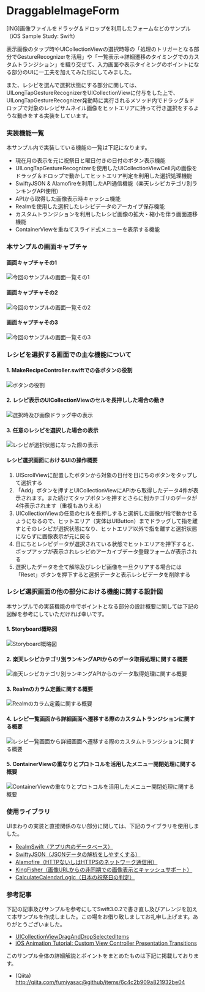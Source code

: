 # DraggableImageForm
[ING]画像ファイルをドラッグ＆ドロップを利用したフォームなどのサンプル（iOS Sample Study: Swift）

表示画像のタップ時やUICollectionViewの選択時等の「処理のトリガーとなる部分でGestureRecognizerを活用」や「一覧表示→詳細遷移のタイミングでのカスタムトランジション」を織り交ぜて、入力画面や表示タイミングのポイントになる部分のUIに一工夫を加えてみた形にしてみました。

また、レシピを選んで選択状態にする部分に関しては、UILongTapGestureRecognizerをUICollectionViewに付与をした上で、UILongTapGestureRecognizer発動時に実行されるメソッド内でドラッグ＆ドロップで対象のレシピサムネイル画像をヒットエリアに持って行き選択をするような動きをする実装をしています。

### 実装機能一覧

本サンプル内で実装している機能の一覧は下記になります。

+ 現在月の表示を元に祝祭日と曜日付きの日付のボタン表示機能
+ UILongTapGestureRecognizerを使用したUICollectionViewCell内の画像をドラッグ＆ドロップで動かしてヒットエリア判定を利用した選択処理機能
+ SwiftyJSON & Alamofireを利用したAPI通信機能（楽天レシピカテゴリ別ランキングAPI使用）
+ APIから取得した画像表示時キャッシュ機能
+ Realmを使用した選択したレシピデータのアーカイブ保存機能
+ カスタムトランジションを利用したレシピ画像の拡大・縮小を伴う画面遷移機能
+ ContainerViewを重ねてスライド式メニューを表示する機能

### 本サンプルの画面キャプチャ

#### 画面キャプチャその1

![今回のサンプルの画面一覧その1](https://qiita-image-store.s3.amazonaws.com/0/17400/79cdeae5-4d1c-3b72-407a-9e9fbdd26926.jpeg)

#### 画面キャプチャその2

![今回のサンプルの画面一覧その2](https://qiita-image-store.s3.amazonaws.com/0/17400/deb95e6a-e26f-bb24-a04b-6027d824650f.jpeg)

#### 画面キャプチャその3

![今回のサンプルの画面一覧その3](https://qiita-image-store.s3.amazonaws.com/0/17400/e6495b31-1788-112e-752f-be200f38191f.jpeg)

### レシピを選択する画面での主な機能について

#### 1. MakeRecipeController.swiftでの各ボタンの役割

![ボタンの役割](https://qiita-image-store.s3.amazonaws.com/0/17400/7417e244-96d2-f471-27c2-714903831f23.jpeg)

#### 2. レシピ表示のUICollectionViewのセルを長押しした場合の動き

![選択時及び画像ドラッグ中の表示](https://qiita-image-store.s3.amazonaws.com/0/17400/364cf6f5-673f-1260-8cc9-033c571fb1a6.jpeg)

#### 3. 任意のレシピを選択した場合の表示

![レシピが選択状態になった際の表示](https://qiita-image-store.s3.amazonaws.com/0/17400/7628aa34-f81c-e7a9-81a5-a28b5e68d80d.jpeg)

#### レシピ選択画面におけるUIの操作概要

1. UIScrollViewに配置したボタンから対象の日付を日にちのボタンをタップして選択する
2. 「Add」ボタンを押すとUICollectionViewにAPIから取得したデータ4件が表示されます。また続けてタップボタンを押すとさらに別カテゴリのデータが4件表示されます（重複もありえる）
3. UICollectionViewの任意のセルを長押しすると選択した画像が指で動かせるようになるので、ヒットエリア（実体はUIButton）までドラッグして指を離すとそのレシピが選択状態になり、ヒットエリア以外で指を離すと選択状態にならずに画像表示が元に戻る
4. 日にちとレシピデータが選択されている状態でヒットエリアを押下すると、ポップアップが表示されレシピのアーカイブデータ登録フォームが表示される
5. 選択したデータを全て解除及びレシピ画像を一旦クリアする場合には「Reset」ボタンを押下すると選択データと表示レシピデータを削除する

### レシピ選択画面の他の部分における機能に関する設計図

本サンプルでの実装機能の中でポイントとなる部分の設計概要に関しては下記の図解を参考にしていただければ幸いです。

#### 1. Storyboard概略図

![Storyboard概略図](https://qiita-image-store.s3.amazonaws.com/0/17400/d9f6b15a-2b7c-1924-6e0d-b4a7e62a115b.jpeg)

#### 2. 楽天レシピカテゴリ別ランキングAPIからのデータ取得処理に関する概要

![楽天レシピカテゴリ別ランキングAPIからのデータ取得処理に関する概要](https://qiita-image-store.s3.amazonaws.com/0/17400/6df32919-3f4d-d1af-3866-1d672a8d141b.jpeg)

#### 3. Realmのカラム定義に関する概要

![Realmのカラム定義に関する概要](https://qiita-image-store.s3.amazonaws.com/0/17400/200ef4a9-0ec7-6dfd-a444-dab7456aa6de.jpeg)

#### 4. レシピ一覧画面から詳細画面へ遷移する際のカスタムトランジションに関する概要

![レシピ一覧画面から詳細画面へ遷移する際のカスタムトランジションに関する概要](https://qiita-image-store.s3.amazonaws.com/0/17400/cac6073b-10ef-a898-b8b5-f2b334183f5b.jpeg)

#### 5. ContainerViewの重なりとプロトコルを活用したメニュー開閉処理に関する概要

![ContainerViewの重なりとプロトコルを活用したメニュー開閉処理に関する概要](https://qiita-image-store.s3.amazonaws.com/0/17400/25b1ff3c-a22a-078e-a61f-516634cd5af0.jpeg)

### 使用ライブラリ

UIまわりの実装と直接関係のない部分に関しては、下記のライブラリを使用しました。

+ [RealmSwift（アプリ内のデータベース）](https://realm.io/jp/docs/)
+ [SwiftyJSON（JSONデータの解析をしやすくする）](https://github.com/SwiftyJSON/SwiftyJSON)
+ [Alamofire（HTTPないしはHTTPSのネットワーク通信用）](https://github.com/Alamofire/Alamofire)
+ [KingFisher（画像URLからの非同期での画像表示とキャッシュサポート）](https://github.com/onevcat/Kingfisher)
+ [CalculateCalendarLogic（日本の祝祭日の判定）](https://cocoapods.org/pods/CalculateCalendarLogic)

### 参考記事

下記の記事及びサンプルを参考にしてSwift3.0.2で書き直し及びアレンジを加えて本サンプルを作成しました。この場をお借り致しましてお礼申し上げます。ありがとうございました。

+ [UICollectionViewDragAndDropSelectedItems](https://github.com/keygx/UICollectionViewDragAndDropSelectedItems)
+ [iOS Animation Tutorial: Custom View Controller Presentation Transitions](https://www.raywenderlich.com/113845/ios-animation-tutorial-custom-view-controller-presentation-transitions)

このサンプル全体の詳細解説とポイントをまとめたものは下記に掲載しております。

+ (Qiita) http://qiita.com/fumiyasac@github/items/6c4c2b909a821932be04
